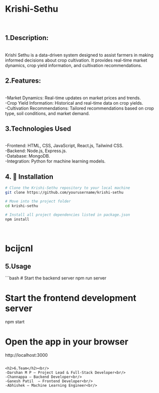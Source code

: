 <h1><b>Krishi-Sethu</b></h1>
<br/>

<h2>1.Description:</h2><br/>
Krishi Sethu is a data-driven system designed to assist farmers in making informed decisions about crop cultivation. It provides real-time market dynamics, crop yield information, and cultivation recommendations.<br/>

<h2>2.Features:</h2><br/>
-Market Dynamics: Real-time updates on market prices and trends.<br/>
-Crop Yield Information: Historical and real-time data on crop yields.<br/>
-Cultivation Recommendations: Tailored recommendations based on crop type, soil conditions, and market demand.<br/>

<h2>3.Technologies Used</h2> <br/>
-Frontend: HTML, CSS, JavaScript, React.js, Tailwind CSS.<br/>
-Backend: Node.js, Express.js.<br/>
-Database: MongoDB.<br/>
-Integration: Python for machine learning models.<br/>

<h2>4. 🧰 Installation</h2>

```bash
# Clone the Krishi‑Sethu repository to your local machine
git clone https://github.com/yourusername/krishi-sethu

# Move into the project folder
cd krishi-sethu

# Install all project dependencies listed in package.json
npm install
```
<br/>
<h1>bcijcnl</h1>
<h2>5.Usage</h2>
```bash
# Start the backend server
npm run server

# Start the frontend development server
npm start

# Open the app in your browser
http://localhost:3000
```

<h2>6.Team</h2><br/>
-Darshan M P – Project Lead & Full-Stack Developer<br/>
-Channappa – Backend Developer<br/>
-Ganesh Patil  – Frontend Developer<br/>
-Abhishek – Machine Learning Engineer<br/>



